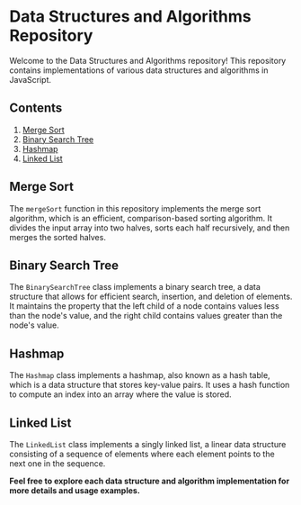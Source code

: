 # Data Structures and Algorithms Repository

Welcome to the Data Structures and Algorithms repository! This repository contains implementations of various data structures and algorithms in JavaScript.

## Contents

1. [Merge Sort](#merge-sort)
2. [Binary Search Tree](#binary-search-tree)
3. [Hashmap](#hashmap)
4. [Linked List](#linked-list)

## Merge Sort

The `mergeSort` function in this repository implements the merge sort algorithm, which is an efficient, comparison-based sorting algorithm. It divides the input array into two halves, sorts each half recursively, and then merges the sorted halves.

## Binary Search Tree

The `BinarySearchTree` class implements a binary search tree, a data structure that allows for efficient search, insertion, and deletion of elements. It maintains the property that the left child of a node contains values less than the node's value, and the right child contains values greater than the node's value.

## Hashmap

The `Hashmap` class implements a hashmap, also known as a hash table, which is a data structure that stores key-value pairs. It uses a hash function to compute an index into an array where the value is stored.

## Linked List

The `LinkedList` class implements a singly linked list, a linear data structure consisting of a sequence of elements where each element points to the next one in the sequence.

**Feel free to explore each data structure and algorithm implementation for more details and usage examples.**
